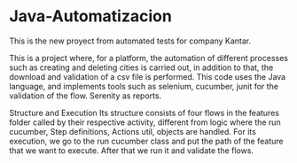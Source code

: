 # Java-Automatizacion

This is the new proyect from automated tests for company Kantar.

This is a project where, for a platform, the automation of different processes such as creating and deleting cities is carried out, in addition to that, the download and validation of a csv file is performed.
This code uses the Java language, and implements tools such as selenium, cucumber, junit for the validation of the flow. Serenity as reports.

Structure and Execution
Its structure consists of four flows in the features folder called by their respective activity, different from logic where the run cucumber, Step definitions, Actions util, objects are handled.
For its execution, we go to the run cucumber class and put the path of the feature that we want to execute. After that we run it and validate the flows.
